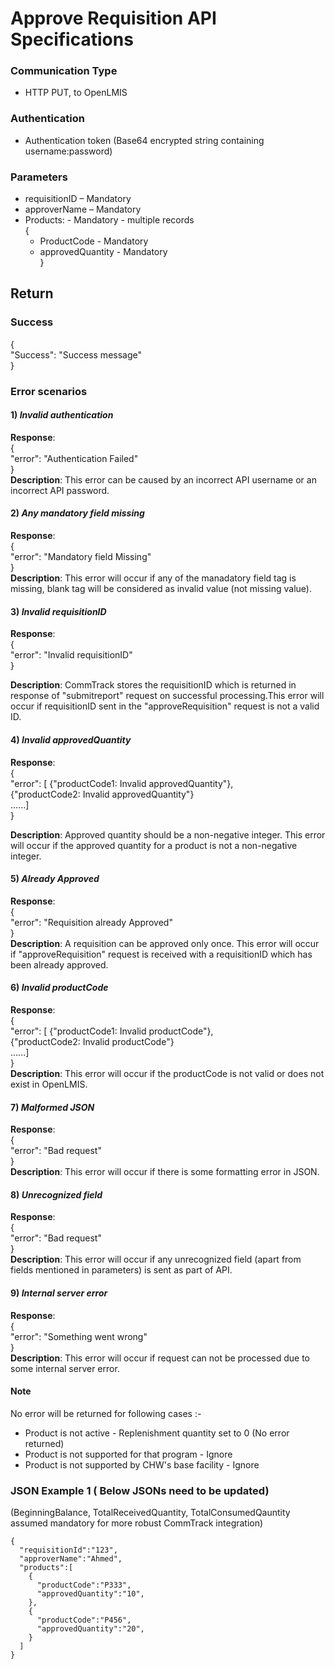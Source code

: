 # Approve Requisition API Specifications

### Communication Type

- HTTP PUT, to OpenLMIS

### Authentication

- Authentication token (Base64 encrypted string containing username:password)

### Parameters

- requisitionID – Mandatory
- approverName – Mandatory
- Products:  - Mandatory - multiple records  
{  
    * ProductCode - Mandatory  
    * approvedQuantity - Mandatory  
}  

## Return

### Success
{  
   "Success": "Success message"  
}  

### Error scenarios 

#### 1) *Invalid authentication*  
**Response**:    
{  
   "error": "Authentication Failed"  
}   
**Description**: This error can be caused by an incorrect API username or an incorrect API password. 

#### 2) *Any mandatory field missing*
**Response**:  
{    
   "error": "Mandatory field Missing"    
}    
**Description**: This error will occur if any of the manadatory field tag is missing, blank tag will be considered as invalid value (not missing value).

#### 3) *Invalid requisitionID*
**Response**:  
{        
   "error": "Invalid requisitionID"      
}  
  
**Description**: CommTrack stores the requisitionID which is returned in response of "submitreport" request on successful processing.This error will occur if requisitionID sent in the "approveRequisition" request is not a valid ID. 

#### 4) *Invalid approvedQuantity*
**Response**:  
{        
   "error": [ {"productCode1: Invalid approvedQuantity"},  
              {"productCode2: Invalid approvedQuantity"}  
            ......]  
}  
  
**Description**: Approved quantity should be a non-negative integer. This error will occur if the approved quantity for a product is not a non-negative integer.

#### 5) *Already Approved*
**Response**:  
{        
   "error": "Requisition already Approved"       
}    
**Description**: A requisition can be approved only once. This error will occur if "approveRequisition" request is received with a requisitionID which has been already approved. 

#### 6) *Invalid productCode*
**Response**:  
{        
   "error":  [ {"productCode1: Invalid productCode"},  
              {"productCode2: Invalid productCode"}  
            ......]        
}   
**Description**: This error will occur if the productCode is not valid or does not exist in OpenLMIS.

#### 7) *Malformed JSON*
**Response**:   
{          
   "error": "Bad request"        
}   
**Description**: This error will occur if there is some formatting error in JSON.

#### 8) *Unrecognized field*
**Response**:  
{        
   "error": "Bad request"      
}  
**Description**: This error will occur if any unrecognized field (apart from fields mentioned in parameters) is sent as part of API.

#### 9) *Internal server error*
**Response**:  
{        
   "error": "Something went wrong"      
}  
**Description**: This error will occur if request can not be processed due to some internal server error.

#### Note  
No error will be returned for following cases :-  
- Product is not active - Replenishment quantity set to 0 (No error returned)
- Product is not supported for that program - Ignore
- Product is not supported by CHW's base facility - Ignore
 
### JSON Example 1 ( Below JSONs need to be updated)

(BeginningBalance, TotalReceivedQuantity, TotalConsumedQauntity assumed mandatory for more robust CommTrack integration)

    {
      "requisitionId":"123",
      "approverName":"Ahmed",
      "products":[
        {
          "productCode":"P333",
          "approvedQuantity":"10",
        },
        {
          "productCode":"P456",
          "approvedQuantity":"20",
        }
      ]
    }
